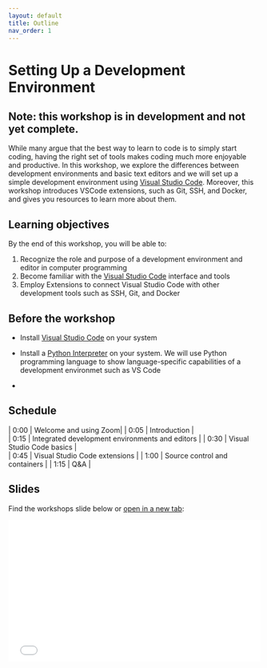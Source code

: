 ```yaml
---
layout: default
title: Outline
nav_order: 1
---
```

# Setting Up a Development Environment

## Note: this workshop is in development and not yet complete.

While many argue that the best way to learn to code is to simply start coding, having the right set of tools makes coding much more enjoyable and productive. In this workshop, we explore the differences between development environments and basic text editors and we will set up a simple development environment using [Visual Studio Code](https://code.visualstudio.com/). Moreover, this workshop introduces VSCode extensions, such as Git, SSH, and Docker, and gives you resources to learn more about them.

## Learning objectives

By the end of this workshop, you will be able to:

1. Recognize the role and purpose of a development environment and editor in computer programming
2. Become familiar with the [Visual Studio Code](https://code.visualstudio.com/) interface and tools
3. Employ Extensions to connect Visual Studio Code with other development tools such as SSH, Git, and Docker

## Before the workshop

- Install [Visual Studio Code](https://code.visualstudio.com/) on your system

- Install a [Python Interpreter](https://code.visualstudio.com/docs/python/python-tutorial#_install-a-python-interpreter) on your system. We will use Python programming language to show language-specific capabilities of a development environmet such as VS Code

- 

## Schedule

| 0:00 | Welcome and using Zoom|
| 0:05 | Introduction |  
| 0:15 | Integrated development environments and editors |
| 0:30 | Visual Studio Code basics |   
| 0:45 | Visual Studio Code extensions |
| 1:00 | Source control and containers |
| 1:15 | Q&A |

## Slides

Find the workshops slide below or <a href="slides/index.html" target="_blank">open in a new tab</a>:

<div style="overflow: hidden;
  padding-top: 56.25%;
  position: relative">
  <iframe src="slides/index.html" title="demo embedded slide deck" scrolling="no" frameborder="0"
    style="border: 0;
   height: 100%;
   left: 0;
   position: absolute;
   top: 0;
   width: 100%;">
   <p>Your browser does not support iframes.</p>
 </iframe>
</div>
